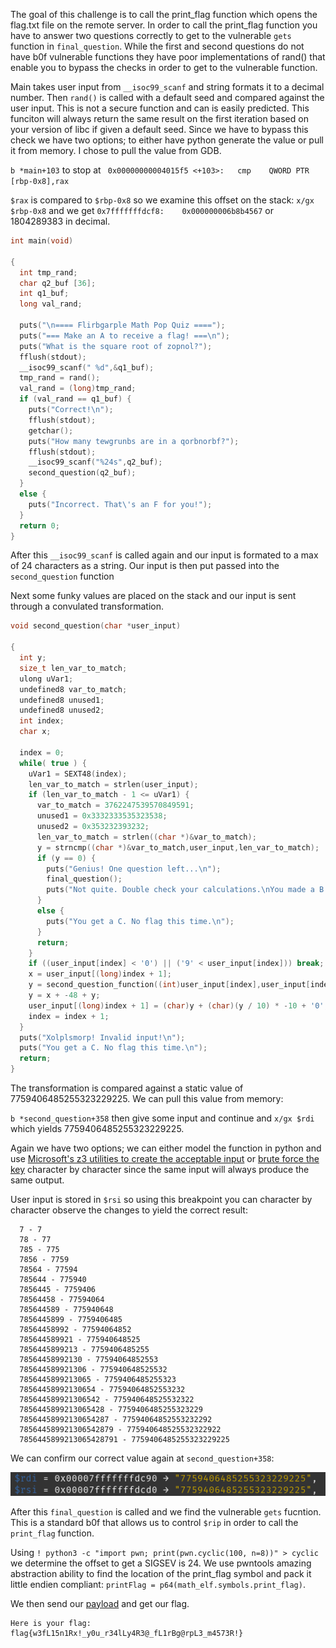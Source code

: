 The goal of this challenge is to call the print_flag function which opens the flag.txt file on the remote server. In order to call the print_flag function you have to answer two questions correctly to get to the vulnerable `gets` function in `final_question`.
While the first and second questions do not have b0f vulnerable functions they have poor implementations of rand() that enable you to bypass the checks in order to get to the vulnerable function.

Main takes user input from `__isoc99_scanf` and string formats it to a decimal number. Then `rand()` is called with a default seed and compared against the user input. This is not a secure function and can is easily predicted. This funciton will always return the same result on the first iteration based on your version of libc if given a default seed. Since we have to bypass this check we have two options; to either have python generate the value or pull it from memory. I chose to pull the value from GDB.

`b *main+103` to stop at ` 0x00000000004015f5 <+103>:	cmp    QWORD PTR [rbp-0x8],rax`

`$rax` is compared to `$rbp-0x8` so we examine this offset on the stack: `x/gx $rbp-0x8` and we get `0x7fffffffdcf8:	0x000000006b8b4567` or 1804289383 in decimal.

           
     
```c
int main(void)

{
  int tmp_rand;
  char q2_buf [36];
  int q1_buf;
  long val_rand;
  
  puts("\n==== Flirbgarple Math Pop Quiz ====");
  puts("=== Make an A to receive a flag! ===\n");
  puts("What is the square root of zopnol?");
  fflush(stdout);
  __isoc99_scanf(" %d",&q1_buf);
  tmp_rand = rand();
  val_rand = (long)tmp_rand;
  if (val_rand == q1_buf) {
    puts("Correct!\n");
    fflush(stdout);
    getchar();
    puts("How many tewgrunbs are in a qorbnorbf?");
    fflush(stdout);
    __isoc99_scanf("%24s",q2_buf);
    second_question(q2_buf);
  }
  else {
    puts("Incorrect. That\'s an F for you!");
  }
  return 0;
}
```

After this `__isoc99_scanf` is called again and our input is formated to a max of 24 characters as a string. Our input is then put passed into the `second_question` function

Next some funky values are placed on the stack and our input is sent through a convulated transformation. 
```c
void second_question(char *user_input)

{
  int y;
  size_t len_var_to_match;
  ulong uVar1;
  undefined8 var_to_match;
  undefined8 unused1;
  undefined8 unused2;
  int index;
  char x;
  
  index = 0;
  while( true ) {
    uVar1 = SEXT48(index);
    len_var_to_match = strlen(user_input);
    if (len_var_to_match - 1 <= uVar1) {
      var_to_match = 3762247539570849591;
      unused1 = 0x3332333535323538;
      unused2 = 0x353232393232;
      len_var_to_match = strlen((char *)&var_to_match);
      y = strncmp((char *)&var_to_match,user_input,len_var_to_match);
      if (y == 0) {
        puts("Genius! One question left...\n");
        final_question();
        puts("Not quite. Double check your calculations.\nYou made a B. So close!\n");
      }
      else {
        puts("You get a C. No flag this time.\n");
      }
      return;
    }
    if ((user_input[index] < '0') || ('9' < user_input[index])) break;
    x = user_input[(long)index + 1];
    y = second_question_function((int)user_input[index],user_input[index] + index);
    y = x + -48 + y;
    user_input[(long)index + 1] = (char)y + (char)(y / 10) * -10 + '0';
    index = index + 1;
  }
  puts("Xolplsmorp! Invalid input!\n");
  puts("You get a C. No flag this time.\n");
  return;
}
```
The transformation is compared against a static value of 7759406485255323229225. We can pull this value from memory:

`b *second_question+358` then give some input and continue and `x/gx $rdi` which yields 7759406485255323229225.

Again we have two options; we can either model the function in python and use [Microsoft's z3 utilities to create the acceptable input](https://github.com/CR15PR/CSAW2021/blob/main/pwn/Alien_math/z3_Solver.py) or [brute force the key](https://github.com/CR15PR/CSAW2021/blob/main/pwn/Alien_math/brute_force.py) character by character since the same input will always produce the same output.

User input is stored in `$rsi` so using this breakpoint you can character by character observe the changes to yield the correct result:

      7 - 7
      78 - 77
      785 - 775 
      7856 - 7759
      78564 - 77594
      785644 - 775940
      7856445 - 7759406
      78564458 - 77594064
      785644589 - 775940648
      7856445899 - 7759406485
      78564458992 - 77594064852
      785644589921 - 775940648525
      7856445899213 - 7759406485255
      78564458992130 - 77594064852553
      785644589921306 - 775940648525532
      7856445899213065 - 7759406485255323
      78564458992130654 - 77594064852553232
      785644589921306542 - 775940648525532322
      7856445899213065428 - 7759406485255323229
      78564458992130654287 - 77594064852553232292
      785644589921306542879 - 775940648525532322922
      7856445899213065428791 - 7759406485255323229225

We can confirm our correct value again at `second_question+358`:

![pic](https://github.com/CR15PR/CSAW2021/blob/main/pwn/Alien_math/alien-math-rdi-rsi.png)

After this `final_question` is called and we find the vulnerable `gets` fucntion. This is a standard b0f that allows us to control `$rip` in order to call the `print_flag` function.

Using `! python3 -c "import pwn; print(pwn.cyclic(100, n=8))" > cyclic` we determine the offset to get a SIGSEV is 24. We use pwntools amazing abstraction ability to find the location of the print_flag symbol and pack it little endien compliant: `printFlag = p64(math_elf.symbols.print_flag)`.

We then send our [payload](https://github.com/CR15PR/CSAW2021/blob/main/pwn/Alien_math/solver.py) and get our flag.

    Here is your flag: 
    flag{w3fL15n1Rx!_y0u_r34lLy4R3@_fL1rBg@rpL3_m4573R!}
